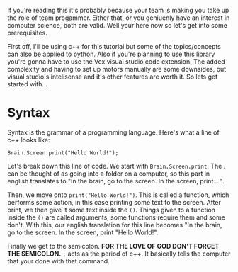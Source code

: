 If you're reading this it's probably because your team is making you take up the role of team progammer. Either that, or you geniuenly have an interest in computer science, both are valid. Well your here now so let's get into some prerequisites. 

First off, I'll be using c++ for this tutorial but some of the topics/concepts can also be applied to python. Also if you're planning to use this library you're gonna have to use the Vex visual studio code extension. The added complexity and having to set up motors manually are some downsides, but visual studio's intelisense and it's other features are worth it. So lets get started with...

# Syntax

Syntax is the grammar of a programming language. Here's what a line of c++ looks like:  

`Brain.Screen.print("Hello World!");`  

Let's break down this line of code. We start with `Brain.Screen.print`. The . can be thought of as going into a folder on a computer, so this part in english translates to "In the brain, go to the screen. In the screen, print ...". 

Then, we move onto `print("Hello World!")`. This is called a function, which performs some action, in this case printing some text to the screen. After print, we then give it some text inside the `()`. Things given to a function inside the `()` are called arguments, some functions require them and some don't. With this, our english translation for this line becomes "In the brain, go to the screen. In the screen, print "Hello World!".

Finally we get to the semicolon. **FOR THE LOVE OF GOD DON'T FORGET THE SEMICOLON.**  `;` acts as the period of c++. It basically tells the computer that your done with that command.
